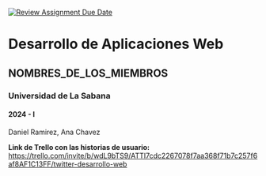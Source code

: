 [![Review Assignment Due Date](https://classroom.github.com/assets/deadline-readme-button-24ddc0f5d75046c5622901739e7c5dd533143b0c8e959d652212380cedb1ea36.svg)](https://classroom.github.com/a/-RuUZzT-)
# Desarrollo de Aplicaciones Web
## NOMBRES_DE_LOS_MIEMBROS
### Universidad de La Sabana
#### 2024 - I

Daniel Ramirez, Ana Chavez

**Link de Trello con las historias de usuario:**
https://trello.com/invite/b/wdL9bTS9/ATTI7cdc2267078f7aa368f71b7c257f6af8AF1C13FF/twitter-desarrollo-web
